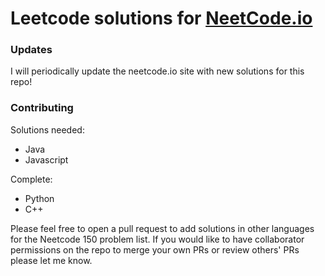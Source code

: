 # Leetcode solutions for [NeetCode.io](https://neetcode.io)

### Updates

I will periodically update the neetcode.io site with new solutions for this repo!

### Contributing

Solutions needed:
* Java
* Javascript

Complete:
* Python
* C++

Please feel free to open a pull request to add solutions in other languages for the Neetcode 150 problem list. If you would like to have collaborator permissions on the repo to merge your own PRs or review others' PRs please let me know.

